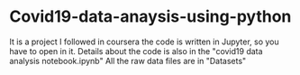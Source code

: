 # Covid19-data-anaysis-using-python
It is a project I followed in coursera
the code is written in Jupyter, so you have to open in it.
Details about the code is also in the "covid19 data analysis notebook.ipynb"
All the raw data files are in "Datasets" 
